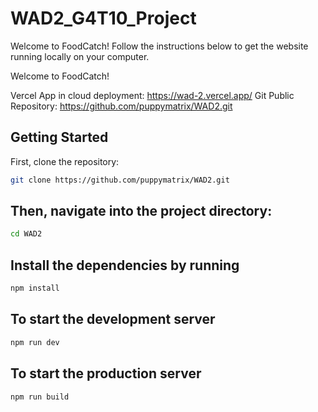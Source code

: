 # WAD2_G4T10_Project

Welcome to FoodCatch! Follow the instructions below to get the website running locally on your computer.

Welcome to FoodCatch! 

Vercel App in cloud deployment: https://wad-2.vercel.app/
Git Public Repository: https://github.com/puppymatrix/WAD2.git

## Getting Started

First, clone the repository:

```sh
git clone https://github.com/puppymatrix/WAD2.git
```

## Then, navigate into the project directory: 

```sh 
cd WAD2
```

## Install the dependencies by running

```sh
npm install
```

## To start the development server

```sh
npm run dev
```

## To start the production server

```sh
npm run build
```

